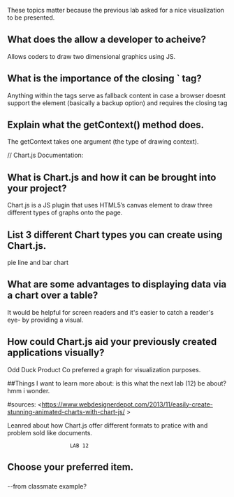 These topics matter because the previous lab asked for a nice visualization to be presented.


## What does the <canvas> allow a developer to acheive?
Allows coders to draw two dimensional graphics using JS.


## What is the importance of the closing `</canvas> tag?
 Anything within the tags serve as fallback content in case a browser doesnt support the element (basically a backup option) and requires the closing tag </canvas>

## Explain what the getContext() method does.

 The getContext takes one argument (the type of drawing context).

// Chart.js Documentation:
## What is Chart.js and how it can be brought into your project?

Chart.js is a JS plugin that uses HTML5’s canvas element to draw three different types of graphs onto the page.

## List 3 different Chart types you can create using Chart.js.

pie line and bar chart

## What are some advantages to displaying data via a chart over a table?

It would be helpful for screen readers and it's easier to catch a reader's eye- by providing a visual.


## How could Chart.js aid your previously created applications visually?
Odd Duck Product Co preferred a graph for visualization purposes.


##Things I want to learn more about:
is this what the next lab (12) be about? hmm i wonder.

#sources:
<https://www.webdesignerdepot.com/2013/11/easily-create-stunning-animated-charts-with-chart-js/ >


Leanred about how Chart.js offer different formats to pratice with and problem sold like documents.

                        LAB 12
                        
  <h2>Choose your preferred item.</h2>
  <h3 id="vote-count-display"> </h3>
</section>
<section class="result-section">      
  <div class="div-container">
    <div id="p-div"></div>
    <div id="canvas-div">
      <!-- <canvas id="my-chart" width="350px" height="350px"></canvas> --> --from classmate example?
    </div>
  </div>

</section>


<!-- //have local storage start after every round is completed
  // *under if(count === 0) after constructor -- .push makes it into string
    // Step one: want to STRINGIFY data (get ready to be stored in local storage)
      
    *2:09:00 explanation broken down 
    let stringifiedGoats = JSON. stringify(goatArray);

      console.log('stringified goats >>>', stringifiedGoats);

  // STEP 2: add to local storage
    localStorage.setItem('myGoats',stringifiedGoats);
    // -------------------------------------------
// ***** more local storage code *****

    // STEP 3: how to pull stuff out of local storage (getItem) -- just an object{...}
    let retreivedGoats = localStorage.getItem('myGoats')
    console.log('retrievedGoats >>>', retreivedGoats);

  // Step 4: PARSE DATA INTO CODE MY APP CAN USE -- takes all of 
    let parsedGoats = JSON.parse(retrievedGoats);
    console.log('parsedGoats >>>', parsedGoats);


    // myGoats = key
    // goat created instances 
    // loops through and see's an _bracket {_}_ and created an array, _[]____ create an object 
    // if had prototypes in/ under constructor function
    // Goat.prototype.method = function() {

    // }

    // ***set up conditional (if) if there are goats if there's information in the storage -we wwill run
  

  }
//   // ***REBUILD GOAT INSTANCES USING CONSTRUCTOR****
//   for let i = 0; i < parsedGoats.lenth; i++){
//     if(parsedGoats[i].name === 'bunnygoat') {
//       let reconstructedBunnyGoat = new Goat(parsedGoats[i].name, 'png');
//       reconstructedBunnyGoat.clicks = parsedGoats[i].clicks;
//       reconstructedBunnyGoat.views = parsedGoats[i].views;
//     } else {
//       let reconstructedGoat = new Goat(parsedGoats[i].name);
//       reconstructedGoat.clicks
//     }
//     } 
// reason why added variable, if just created new bunny goat, *looks at constructor*, reconstructed bunny will 
//  the views and clicks will be 0
//  }
//   if(retreivedGoats) {
//     goatArray = parsedGoats;
//   } else{
//     new Goat('bunny-goat', 'png');
//   }

  // as long as some empty string is true, will return

  // empty array globally , every time refreshed it would say its empty, if there is youre no longe going to be an empty array, you will be assigned the values
  // *** We are checking whether or not there have already been goats stored in the local storage. If there is, we're going to use the local storage to access our goat objects. Otherwise, we're going to create new instances of goats

  // step 1-2 if value exists, going to need to parse information and use that information in code (parsedArray), if first time you're here, will create new goats.

  // 2:10:00
  // with vote count hitting 0 
  // 2:15:00
  // if(retrievedGoats){
  //   goat
  // } -->
